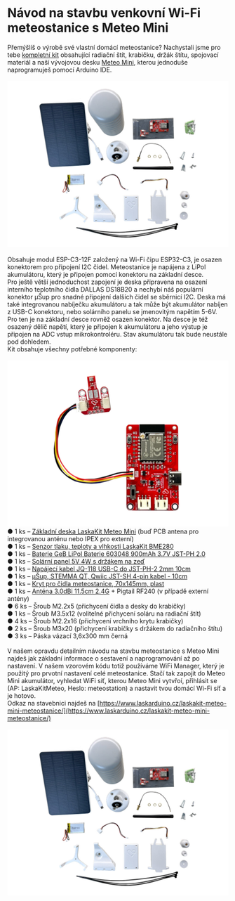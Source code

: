 
# Návod na stavbu venkovní Wi-Fi meteostanice s Meteo Mini
Přemýšlíš o výrobě své vlastní domácí meteostanice? Nachystali jsme pro tebe [kompletní kit](https://www.laskakit.cz/laskakit-meteo-mini-meteostanice/) obsahující radiační štít, krabičku, držák štítu, spojovací materiál a naší vývojovou desku [Meteo Mini](https://www.laskakit.cz/laskakit-meteo-mini/), kterou jednoduše naprogramuješ pomocí Arduino IDE.<br/>
<br/>
![LaskaKit WeatherStation kit](https://github.com/LaskaKit/Weather_Station_Mini/blob/main/img/LaskaKitMeteo.JPG)<br/>
<br/>
Obsahuje modul ESP-C3-12F založený na Wi-Fi čipu ESP32-C3, je osazen konektorem pro připojení I2C čidel. Meteostanice je napájena z LiPol akumulátoru, který je připojen pomocí konektoru na základní desce.<br/>
Pro ještě větší jednoduchost zapojení je deska připravena na osazení interního teplotního čidla DALLAS DS18B20 a nechybí náš populární konektor μŠup pro snadné 
připojení dalších čidel se sběrnicí I2C. Deska má také integrovanou nabíječku akumulátoru a tak může být akumulátor nabíjen z USB-C konektoru, 
nebo solárního panelu se jmenovitým napětím 5-6V. Pro ten je na základní desce rovněž osazen konektor. Na desce je též osazený dělič napětí, který je připojen k akumulátoru a jeho výstup je připojen na ADC vstup mikrokontroléru. Stav akumulátoru tak bude neustále pod dohledem. <br/>
Kit obsahuje všechny potřebné komponenty:<br/>
<br/>
![LaskaKit Meteo Mini](https://github.com/LaskaKit/Weather_Station_Mini/blob/main/img/2.jpg)<br/>
● 1 ks – [Základní deska LaskaKit Meteo Mini](https://www.laskakit.cz/laskakit-meteo-mini/) (buď PCB antena pro integrovanou anténu nebo IPEX pro 
externí)<br/>
● 1 ks – [Senzor tlaku, teploty a vlhkosti LaskaKit BME280](https://www.laskakit.cz/arduino-senzor-tlaku--teploty-a-vlhkosti-bme280/)<br/>
● 1 ks – [Baterie GeB LiPol Baterie 603048 900mAh 3.7V JST-PH 2.0](https://www.laskakit.cz/ehao-lipol-baterie-603048-900mah-3-7v/)<br/>
● 1 ks – [Solární panel 5V 4W s držákem na zeď](https://www.laskakit.cz/solarni-panel-5v-4w-s-drzakem-na-zed/)<br/>
● 1 ks – [Napájecí kabel JQ-118 USB-C do JST-PH-2 2mm 10cm](https://www.laskakit.cz/napajeci-kabel-jq-118j-usb-c-do-jst-ph-2-2mm-10cm/)<br/>
● 1 ks – [μŠup, STEMMA QT, Qwiic JST-SH 4-pin kabel - 10cm](https://www.laskakit.cz/--sup--stemma-qt--qwiic-jst-sh-4-pin-kabel-10cm/)<br/>
● 1 ks – [Kryt pro čidla meteostanice, 70x145mm, plast](https://www.laskakit.cz/kryt-pro-cidla-meteostanice--70x145mm--plast/)<br/>
● 1 ks – [Anténa 3.0dBi 11.5cm 2.4G](https://www.laskakit.cz/antena-10cm-2-4g/) + Pigtail RF240 (v případě externí antény)<br/>
● 6 ks – Šroub M2.2x5 (přichycení čidla a desky do krabičky)<br/>
● 1 ks – Šroub M3.5x12 (volitelné přichycení soláru na radiační štít)<br/>
● 4 ks – Šroub M2.2x16 (přichycení vrchního krytu krabičky)<br/>
● 2 ks – Šroub M3x20 (přichycení krabičky s držákem do radiačního štítu)<br/>
● 3 ks – Páska vázací 3,6x300 mm černá<br/>
<br/>
V našem opravdu detailním návodu na stavbu meteostanice s Meteo Mini najdeš jak základní informace o sestavení a naprogramování až po nastavení. V našem vzorovém kódu totiž používáme WiFi Manager, který je použitý pro prvotní nastavení celé meteostanice. Stačí tak zapojit do Meteo Mini akumulátor, vyhledat WiFi síť, kterou Meteo Mini vytvřoí, přihlásit se (AP: LaskaKitMeteo, Heslo: meteostation) a nastavit tvou domácí Wi-Fi síť a je hotovo.<br/>
Odkaz na stavebnici najdeš na [https://www.laskarduino.cz/laskakit-meteo-mini-meteostanice/](https://www.laskarduino.cz/laskakit-meteo-mini-meteostanice/)<br/>
<br/>
![LaskaKit WeatherStation kit](https://github.com/LaskaKit/Weather_Station_Mini/blob/main/img/LaskaKitMeteo.JPG)<br/>
